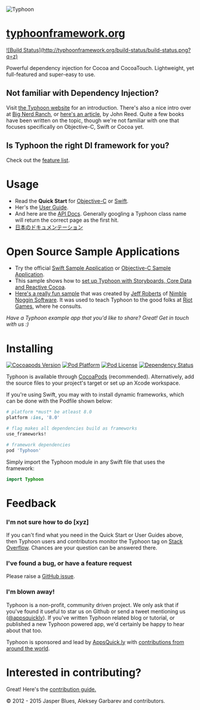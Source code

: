 ![Typhoon](http://www.typhoonframework.org/typhoon-splash.png)
# <a href="http://typhoonframework.org">typhoonframework.org</a>  
<a href="http://builds.appsquick.ly/browse/TPN-TC/latest">
![Build Status](http://typhoonframework.org/build-status/build-status.png?q=z)
</a>

Powerful dependency injection for Cocoa and CocoaTouch. Lightweight, yet full-featured and super-easy to use. 

## Not familiar with Dependency Injection? 

Visit <a href="http://typhoonframework.org">the Typhoon website</a> for an introduction. There's also a nice intro over at <a href="http://www.bignerdranch.com/blog/dependency-injection-ios/">Big Nerd Ranch</a>, or <a href="http://www.objc.io/issue-15/dependency-injection.html">here's an article</a>, by John Reed. Quite a few books have been written on the topic, though we're not familiar with one that focuses specifically on Objective-C, Swift or Cocoa yet. 

## Is Typhoon the right DI framework for you? 

Check out the <a href="http://www.typhoonframework.org/#features">feature list</a>. 

# Usage

* Read the **Quick Start** for <a href="https://github.com/typhoon-framework/Typhoon/wiki/Quick-Start">Objective-C</a> or <a href="https://github.com/appsquickly/Typhoon/wiki/Swift-Quick-Start">Swift</a>. 
* Her's the <a href="https://github.com/typhoon-framework/Typhoon/wiki/Types-of-Injections">User Guide</a>.
* And here are the <a href="http://www.typhoonframework.org/docs/latest/api/modules.html">API Docs</a>. Generally googling a Typhoon class name will return the correct page as the first hit. 
* <a href="http://ios.caph.jp/typhoon/introduction">日本のドキュメンテーション</a>

# Open Source Sample Applications

* Try the official <a href="https://github.com/typhoon-framework/Typhoon-Swift-Example">Swift Sample Application</a> or <a href="https://github.com/typhoon-framework/Typhoon-example">Objective-C Sample Application</a>. 
* This sample shows how to <a href="https://github.com/typhoon-framework/Typhoon-CoreData-RAC-Example">set up Typhoon with Storyboards, Core Data and Reactive Cocoa</a>. 
* <a href="https://github.com/JeffBNimble/LoLBookOfChampions-ios">Here's a really fun sample</a> that was created by <a href="https://github.com/JeffBNimble">Jeff Roberts</a> of <a href="http://www.nimblenogginsoftware.com/">Nimble Noggin Software</a>. It was used to teach Typhoon to the good folks at <a href="http://www.riotgames.com/">Riot Games</a>, where he consults. 

*Have a Typhoon example app that you'd like to share? Great! Get in touch with us :)*

# Installing 
<a href="https://github.com/appsquickly/Typhoon/wiki/Change-Log">![Cocoapods Version](https://cocoapod-badges.herokuapp.com/v/Typhoon/badge.png)</a> [![Pod Platform](http://img.shields.io/cocoapods/p/Typhoon.svg?style=flat)](http://typhoonframework.org/docs/latest/api/modules.html) [![Pod License](http://img.shields.io/cocoapods/l/Typhoon.svg?style=flat)](https://github.com/appsquickly/Typhoon/blob/master/LICENSE) [![Dependency Status](https://www.versioneye.com/objective-c/typhoon/1.1.1/badge.svg?style=flat)](https://www.versioneye.com/objective-c/typhoon)

Typhoon is available through <a href="http://cocoapods.org/?q=Typhoon">CocoaPods</a> (recommended). Alternatively, add the source files to your project's target or set up an Xcode workspace. 

If you're using Swift, you may with to install dynamic frameworks, which can be done with the Podfile shown below: 

```ruby
# platform *must* be atleast 8.0
platform :ios, '8.0'

# flag makes all dependencies build as frameworks
use_frameworks!

# framework dependencies
pod 'Typhoon'
```

Simply import the Typhoon module in any Swift file that uses the framework:

```Swift
import Typhoon
```

# Feedback

### I'm not sure how to do [xyz]

If you can't find what you need in the Quick Start or User Guides above, then Typhoon users and contributors monitor the Typhoon tag on <a href="http://stackoverflow.com/questions/tagged/typhoon?sort=newest&pageSize=15">Stack Overflow</a>. Chances are your question can be answered there. 

### I've found a bug, or have a feature request

Please raise a <a href="https://github.com/typhoon-framework/Typhoon/issues">GitHub issue</a>.

### I'm blown away!

Typhoon is a non-profit, community driven project. We only ask that if you've found it useful to star us on Github or send a tweet mentioning us (<a href="https://twitter.com/appsquickly">@appsquickly</a>). If you've written Typhoon related blog or tutorial, or published a new Typhoon powered app, we'd certainly be happy to hear about that too. 

Typhoon is sponsored and lead by <a href="http://appsquick.ly">AppsQuick.ly</a> with <a href="https://github.com/appsquickly/Typhoon/graphs/contributors">contributions from around the world</a>. 

# Interested in contributing?

 Great! Here's the <a href="https://github.com/typhoon-framework/Typhoon/wiki/Contribution-Guide">contribution guide.</a>
 

© 2012 - 2015 Jasper Blues, Aleksey Garbarev and contributors.



